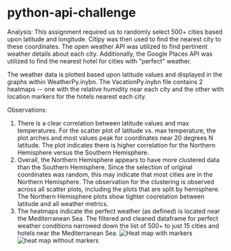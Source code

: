 
# python-api-challenge

Analysis: This assignment required us to randomly select 500+ cities based upon latitude and longitude. Citipy was then used to find the nearest city to these coordinates. The open weather API was utilized to find pertinent weather details about each city. Additionally, the Google Places API was utilized to find the nearest hotel for cities with "perfect" weather.

The weather data is plotted based upon latitude values and displayed in the graphs within WeatherPy.inybn. The VacationPy.inybn file contains 2 heatmaps -- one with the relative humidity near each city and the other with location markers for the hotels nearest each city.

Observations:
1. There is a clear correlation between latitude values and max temperatures. For the scatter plot of latitude vs. max temperature, the plot arches and most values peak for coordinates near 20 degrees N latitude. The plot indicates there is higher correlation for the Northern Hemisphere versus the Southern Hemisphere. 
2. Overall, the Northern Hemisphere appears to have more clustered data than the Southern Hemisphere. Since the selection of original coordinates was random, this may indicate that most cities are in the Northern Hemisphere. The observation for the clustering is observed across all scatter plots, including the plots that are split by hemisphere. The Northern Hemisphere plots show tighter coorelation between latitude and all weather metrics.
3. The heatmaps indicate the perfect weather (as defined) is located near the Mediterranean Sea. The filtered and cleaned dataframe for perfect weather conditions narrowed down the list of 500+ to just 15 cities and hotels near the Mediterranean Sea.
![Heat map with markers](https://user-images.githubusercontent.com/84818223/127268654-afb08417-024e-4fe5-aee1-b6b814656eaf.PNG)
![heat map without markers](https://user-images.githubusercontent.com/84818223/127268680-84e09609-d3ea-416b-9bfc-c0f57b4dbc9d.PNG)



